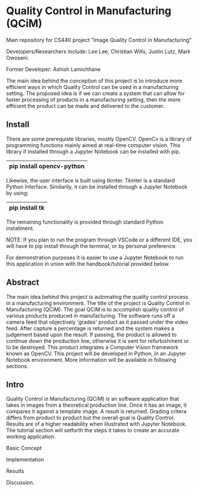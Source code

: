 # Quality Control in Manufacturing (QCiM)
Main repository for CS440 project "Image Quality Control in Manufacturing" 

Developers/Researchers include: Lee Lee, Christian Wills, Justin Lutz, Mark Owoseni.

Former Developer: Ashish Lamichhane 

The main idea behind the conception of this project is to introduce more efficient ways in which Quality Control can be used in a manufacturing setting. The proposed idea is if we can create a system that can allow for faster processing of products in a manufacturing setting, then the more efficient the product can be made and delivered to the customer. 


<h2>Install</h2>

  There are some prerequiste libraries, mostly OpenCV. OpenCv is a library of programming functions mainly aimed at real-time computer vision. This library if installed through a Jupyter Notebook can be installed with pip. 
  
  | pip install opencv-python |
  |--|
  
  Likewise, the user interface is built using tkinter. Tkinter is a standard Python Interface. Similarily, it can be installed through a Jupyter Notebook by using:
  
  |pip install tk|
  |--|
  
  The remaining functionality is provided through standard Python installment. 
  
  NOTE: If you plan to run the program through VSCode or a different IDE, you will have to pip install through the terminal, or by personal preference. 
  
  For demonstration purposes it is easier to use a Jupyter Notebook to run this application in union with the handbook/tutorial provided below.


<h2>Abstract</h2>

  The main idea behind this project is automating the quality control process in a manufacturing environment. The title of the project is Quality Control in Manufacturing (QCiM). The goal QCiM is to accomplish quality control of various products produced in manufacturing. The software runs off a camera feed that objectively 'grades' product as it passed under the video feed. After capture a percentage is returned and the system makes a judgement based upon the result. If passing, the product is allowed to continue down the production line, otherwise it is sent for refurbishment or to be destroyed.
  This product integrates a Computer Vision framework known as OpenCV. This project will be developed in Python, in an Jupyter Notebook environment. More information will be available in following sections.


<h2>Intro</h2>

Quality Control in Manufacturing (QCiM) is an software application that takes in images from a theoretical production line. Once it has an image, it compares it against a template image. A result is returned. Grading critera differs from product to product but the overall goal is Quality Control. Results are of a higher readability when illustrated with Jupyter Notebook. The tutorial section will setforth the steps it takes to create an accurate working application.

Basic Concept

Implementation

Results

Discussion.
